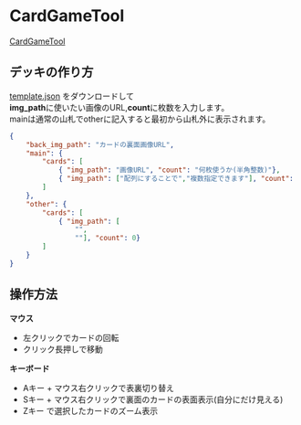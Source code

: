 # CardGameTool
[CardGameTool](https://cardgame-2efj.onrender.com/)

## デッキの作り方
[template.json](https://github.com/enigmantohihi/cardgame/blob/main/template.json) をダウンロードして  
**img_path**に使いたい画像のURL,**count**に枚数を入力します。  
mainは通常の山札でotherに記入すると最初から山札外に表示されます。  
``` template.json
{
    "back_img_path": "カードの裏面画像URL",
    "main": {
        "cards": [
            { "img_path": "画像URL", "count": "何枚使うか(半角整数)"},
            { "img_path": ["配列にすることで","複数指定できます"], "count": 2},
        ]
    },
    "other": {
        "cards": [
            { "img_path": [
                "",
                ""], "count": 0}
        ]
    }
}
```

## 操作方法
**マウス**
* 左クリックでカードの回転
* クリック長押しで移動

**キーボード**
* Aキー + マウス右クリックで表裏切り替え
* Sキー + マウス右クリックで裏面のカードの表面表示(自分にだけ見える)
* Zキー で選択したカードのズーム表示
